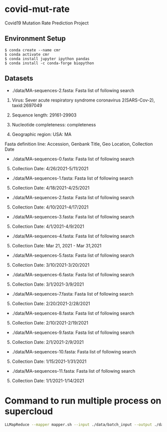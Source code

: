# covid-mut-rate
Covid19 Mutation Rate Prediction Project

## Environment Setup

```
$ conda create --name cmr
$ conda activate cmr
$ conda install jupyter ipython pandas
$ conda install -c conda-forge biopython
```

## Datasets

* ./data/MA-sequences-2.fasta: Fasta list of following search

1. Virus: Sever acute respiratory syndrome coronavirus 2(SARS-Cov-2), taxid:2697049

2. Sequence length: 29161-29903

3. Nucleotide completeness: completeness

4. Geographic region: USA: MA

Fasta definition line: Accession, Genbank Title, Geo Location, Collection Date

* ./data/MA-sequences-0.fasta: Fasta list of following search
5. Collection Date: 4/26/2021-5/11/2021

* ./data/MA-sequences-1.fasta: Fasta list of following search
5. Collection Date: 4/18/2021-4/25/2021

* ./data/MA-sequences-2.fasta: Fasta list of following search
5. Collection Date: 4/10/2021-4/17/2021

* ./data/MA-sequences-3.fasta: Fasta list of following search
5. Collection Date: 4/1/2021-4/9/2021

* ./data/MA-sequences-4.fasta: Fasta list of following search
5. Collection Date: Mar 21, 2021 - Mar 31,2021

* ./data/MA-sequences-5.fasta: Fasta list of following search
5. Collection Date: 3/10/2021-3/20/2021

* ./data/MA-sequences-6.fasta: Fasta list of following search
5. Collection Date: 3/1/2021-3/9/2021

* ./data/MA-sequences-7.fasta: Fasta list of following search
5. Collection Date: 2/20/2021-2/28/2021

* ./data/MA-sequences-8.fasta: Fasta list of following search
5. Collection Date: 2/10/2021-2/19/2021

* ./data/MA-sequences-9.fasta: Fasta list of following search
5. Collection Date: 2/1/2021-2/9/2021

* ./data/MA-sequences-10.fasta: Fasta list of following search
5. Collection Date: 1/15/2021-1/31/2021

* ./data/MA-sequences-11.fasta: Fasta list of following search
5. Collection Date: 1/1/2021-1/14/2021

# Command to run multiple process on supercloud
```bash
LLMapReduce --mapper mapper.sh --input ./data/batch_input --output ./data/output --apptype=mimo --np=[2,5,1] --keep=true
```
